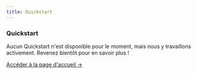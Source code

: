 ```yaml
---
title: Quickstart
---
```



<div class="card">
  <h3>Quickstart</h3>
  <p>Aucun Quickstart n'est disponible pour le moment, mais nous y travaillons activement. Revenez bientôt pour en savoir plus !</p>
  <a href="../" class="card-link">Accéder à la page d'accueil &rarr;</a>
</div>

 
